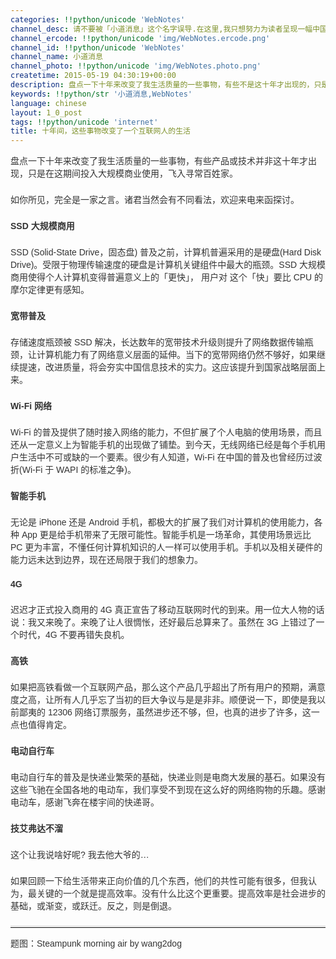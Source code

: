```yaml
---
categories: !!python/unicode 'WebNotes'
channel_desc: 请不要被「小道消息」这个名字误导.在这里,我只想努力为读者呈现一幅中国互联网的清明上河图.
channel_ercode: !!python/unicode 'img/WebNotes.ercode.png'
channel_id: !!python/unicode 'WebNotes'
channel_name: 小道消息
channel_photo: !!python/unicode 'img/WebNotes.photo.png'
createtime: 2015-05-19 04:30:19+00:00
description: 盘点一下十年来改变了我生活质量的一些事物，有些不是这十年才出现的，只是这十年间正式投入大规模商用，飞入了寻常百姓家。如你所见，完全是一家之言。诸君当然会有不同看法，欢迎来电来函探讨。
keywords: !!python/str '小道消息,WebNotes'
language: chinese
layout: 1_0_post
tags: !!python/unicode 'internet'
title: 十年间，这些事物改变了一个互联网人的生活
---
```

<div class="rich_media_content" id="js_content">
<p style="font-family: Avenir, sans-serif; border: 0px; margin-top: 2px; margin-bottom: 22px; padding: 0px; outline: 0px; color: rgb(51, 51, 51); white-space: normal;">
         盘点一下十年来改变了我生活质量的一些事物，有些产品或技术并非这十年才出现，只是在这期间投入大规模商业使用，飞入寻常百姓家。
        </p>
<p style="font-family: Avenir, sans-serif; border: 0px; margin-top: 2px; margin-bottom: 22px; padding: 0px; outline: 0px; color: rgb(51, 51, 51); white-space: normal;">
         如你所见，完全是一家之言。诸君当然会有不同看法，欢迎来电来函探讨。
        </p>
<p style="font-family: Avenir, sans-serif; border: 0px; margin-top: 2px; margin-bottom: 22px; padding: 0px; outline: 0px; color: rgb(51, 51, 51); white-space: normal;">
<strong>
          SSD 大规模商用
         </strong>
<br/>
</p>
<p style="font-family: Avenir, sans-serif; border: 0px; margin-top: 2px; margin-bottom: 22px; padding: 0px; outline: 0px; color: rgb(51, 51, 51); white-space: normal;">
         SSD (Solid-State Drive，固态盘) 普及之前，计算机普遍采用的是硬盘(Hard Disk Drive)。受限于物理传输速度的硬盘是计算机关键组件中最大的瓶颈。SSD 大规模商用使得个人计算机变得普遍意义上的「更快」，
         <span style="color: rgb(51, 51, 51); font-family: Avenir, sans-serif;">
          用户对
         </span>
         这个「快」要比 CPU 的摩尔定律更有感知。
        </p>
<p style="font-family: Avenir, sans-serif; border: 0px; margin-top: 2px; margin-bottom: 22px; padding: 0px; outline: 0px; color: rgb(51, 51, 51); white-space: normal;">
<strong>
          宽带普及
         </strong>
</p>
<p style="font-family: Avenir, sans-serif; border: 0px; margin-top: 2px; margin-bottom: 22px; padding: 0px; outline: 0px; color: rgb(51, 51, 51); white-space: normal;">
         存储速度瓶颈被 SSD 解决，长达数年的宽带技术升级则提升了网络数据传输瓶颈，让计算机能力有了网络意义层面的延伸。当下的宽带网络仍然不够好，如果继续提速，改进质量，将会夯实中国信息技术的实力。这应该提升到国家战略层面上来。
        </p>
<p style="font-family: Avenir, sans-serif; border: 0px; margin-top: 2px; margin-bottom: 22px; padding: 0px; outline: 0px; color: rgb(51, 51, 51); white-space: normal;">
<strong>
          Wi-Fi 网络
         </strong>
</p>
<p style="font-family: Avenir, sans-serif; border: 0px; margin-top: 2px; margin-bottom: 22px; padding: 0px; outline: 0px; color: rgb(51, 51, 51); white-space: normal;">
         Wi-Fi 的普及提供了随时接入网络的能力，不但扩展了个人电脑的使用场景，而且还从一定意义上为智能手机的出现做了铺垫。到今天，无线网络已经是每个手机用户生活中不可或缺的一个要素。很少有人知道，Wi-Fi 在中国的普及也曾经历过波折(Wi-Fi 于 WAPI 的标准之争)。
        </p>
<p style="font-family: Avenir, sans-serif; border: 0px; margin-top: 2px; margin-bottom: 22px; padding: 0px; outline: 0px; color: rgb(51, 51, 51); white-space: normal;">
<strong>
          智能手机
         </strong>
</p>
<p style="font-family: Avenir, sans-serif; border: 0px; margin-top: 2px; margin-bottom: 22px; padding: 0px; outline: 0px; color: rgb(51, 51, 51); white-space: normal;">
         无论是 iPhone 还是 Android 手机，都极大的扩展了我们对计算机的使用能力，各种 App 更是给手机带来了无限可能性。智能手机是一场革命，其使用场景远比 PC 更为丰富，不懂任何计算机知识的人一样可以使用手机。手机以及相关硬件的能力远未达到边界，现在还局限于我们的想象力。
        </p>
<p style="font-family: Avenir, sans-serif; border: 0px; margin-top: 2px; margin-bottom: 22px; padding: 0px; outline: 0px; color: rgb(51, 51, 51); white-space: normal;">
<strong>
          4G
         </strong>
</p>
<p style="font-family: Avenir, sans-serif; border: 0px; margin-top: 2px; margin-bottom: 22px; padding: 0px; outline: 0px; color: rgb(51, 51, 51); white-space: normal;">
         迟迟才正式投入商用的 4G 真正宣告了移动互联网时代的到来。用一位大人物的话说：我又来晚了。来晚了让人很惆怅，还好最后总算来了。虽然在 3G 上错过了一个时代，4G 不要再错失良机。
        </p>
<p style="font-family: Avenir, sans-serif; border: 0px; margin-top: 2px; margin-bottom: 22px; padding: 0px; outline: 0px; color: rgb(51, 51, 51); white-space: normal;">
<strong>
          高铁
         </strong>
</p>
<p style="font-family: Avenir, sans-serif; border: 0px; margin-top: 2px; margin-bottom: 22px; padding: 0px; outline: 0px; color: rgb(51, 51, 51); white-space: normal;">
         如果把高铁看做一个互联网产品，那么这个产品几乎超出了所有用户的预期，满意度之高，让所有人几乎忘了当初的巨大争议与是是非非。顺便说一下，即使是我以前鄙夷的 12306 网络订票服务，虽然进步还不够，但，也真的进步了许多，这一点也值得肯定。
        </p>
<p style="font-family: Avenir, sans-serif; border: 0px; margin-top: 2px; margin-bottom: 22px; padding: 0px; outline: 0px; color: rgb(51, 51, 51); white-space: normal;">
<strong>
          电动自行车
         </strong>
</p>
<p style="font-family: Avenir, sans-serif; border: 0px; margin-top: 2px; margin-bottom: 22px; padding: 0px; outline: 0px; color: rgb(51, 51, 51); white-space: normal;">
         电动自行车的普及是快递业繁荣的基础，快递业则是电商大发展的基石。如果没有这些飞驰在全国各地的电动车，我们享受不到现在这么好的网络购物的乐趣。感谢电动车，感谢飞奔在楼宇间的快递哥。
        </p>
<p style="font-family: Avenir, sans-serif; border: 0px; margin-top: 2px; margin-bottom: 22px; padding: 0px; outline: 0px; color: rgb(51, 51, 51); white-space: normal;">
<strong>
          技艾弗达不溜
         </strong>
</p>
<p style="font-family: Avenir, sans-serif; border: 0px; margin-top: 2px; margin-bottom: 22px; padding: 0px; outline: 0px; color: rgb(51, 51, 51); white-space: normal;">
         这个让我说啥好呢? 我去他大爷的…
        </p>
<p style="font-family: Avenir, sans-serif; border: 0px; margin-top: 2px; margin-bottom: 22px; padding: 0px; outline: 0px; color: rgb(51, 51, 51); white-space: normal;">
         如果回顾一下给生活带来正向价值的几个东西，他们的共性可能有很多，但我认为，最关键的一个就是提高效率。没有什么比这个更重要。提高效率是社会进步的基础，或渐变，或跃迁。反之，则是倒退。
        </p>
<hr style="font-family: Avenir, sans-serif; border-right-width: 0px; border-bottom-width: 0px; border-left-width: 0px; border-top-style: solid; border-top-color: rgb(234, 234, 234); height: 1px; margin: 1em 0px; padding: 0px; color: rgb(51, 51, 51); white-space: normal;"/>
<p style="font-family: Avenir, sans-serif; border: 0px; margin-top: 2px; margin-bottom: 22px; padding: 0px; outline: 0px; color: rgb(51, 51, 51); white-space: normal;">
         题图：Steampunk morning air by wang2dog
        </p>
<p>
<br/>
</p>
</div>